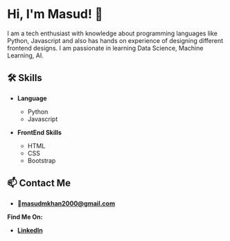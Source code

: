 # Hi, I'm Masud! 👋

I am a tech enthusiast with knowledge about programming languages like Python, Javascript and also has hands on experience of designing different frontend designs. I am passionate in learning Data Science, Machine Learning, AI. 

## 🛠 Skills
* **Language**
    - Python
    - Javascript
    
* **FrontEnd Skills**
    - HTML
    - CSS
    - Bootstrap
## 📫 Contact Me
* **📮masudmkhan2000@gmail.com**

**Find Me On:**
* **[LinkedIn](www.linkedin.com/in/masud-m-khan)**


